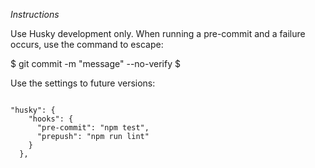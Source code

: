 _Instructions_

Use Husky development only. When running a pre-commit and a failure occurs, use the command to escape:

$ git commit -m "message" --no-verify $

Use the settings to future versions:

<code>
"husky": {
    "hooks": {
      "pre-commit": "npm test",
      "prepush": "npm run lint"
    }
  },
</code>
